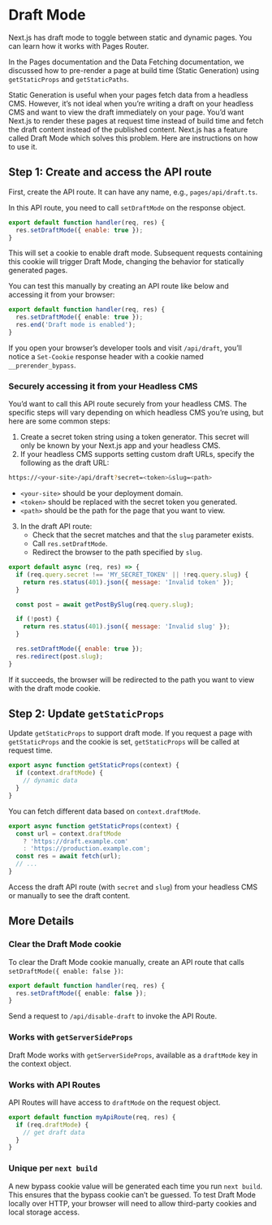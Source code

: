 # Draft Mode

Next.js has draft mode to toggle between static and dynamic pages. You can learn how it works with Pages Router.

In the Pages documentation and the Data Fetching documentation, we discussed how to pre-render a page at build time (Static Generation) using `getStaticProps` and `getStaticPaths`.

Static Generation is useful when your pages fetch data from a headless CMS. However, it’s not ideal when you’re writing a draft on your headless CMS and want to view the draft immediately on your page. You’d want Next.js to render these pages at request time instead of build time and fetch the draft content instead of the published content. Next.js has a feature called Draft Mode which solves this problem. Here are instructions on how to use it.

## Step 1: Create and access the API route

First, create the API route. It can have any name, e.g., `pages/api/draft.ts`.

In this API route, you need to call `setDraftMode` on the response object.

```js
export default function handler(req, res) {
  res.setDraftMode({ enable: true });
}
```

This will set a cookie to enable draft mode. Subsequent requests containing this cookie will trigger Draft Mode, changing the behavior for statically generated pages.

You can test this manually by creating an API route like below and accessing it from your browser:

```ts filename="pages/api/draft.ts"
export default function handler(req, res) {
  res.setDraftMode({ enable: true });
  res.end('Draft mode is enabled');
}
```

If you open your browser’s developer tools and visit `/api/draft`, you’ll notice a `Set-Cookie` response header with a cookie named `__prerender_bypass`.

### Securely accessing it from your Headless CMS

You’d want to call this API route securely from your headless CMS. The specific steps will vary depending on which headless CMS you’re using, but here are some common steps:

1. Create a secret token string using a token generator. This secret will only be known by your Next.js app and your headless CMS.
2. If your headless CMS supports setting custom draft URLs, specify the following as the draft URL:

```bash filename="Terminal"
https://<your-site>/api/draft?secret=<token>&slug=<path>
```

- `<your-site>` should be your deployment domain.
- `<token>` should be replaced with the secret token you generated.
- `<path>` should be the path for the page that you want to view.

3. In the draft API route:
   - Check that the secret matches and that the `slug` parameter exists.
   - Call `res.setDraftMode`.
   - Redirect the browser to the path specified by `slug`.

```js
export default async (req, res) => {
  if (req.query.secret !== 'MY_SECRET_TOKEN' || !req.query.slug) {
    return res.status(401).json({ message: 'Invalid token' });
  }

  const post = await getPostBySlug(req.query.slug);

  if (!post) {
    return res.status(401).json({ message: 'Invalid slug' });
  }

  res.setDraftMode({ enable: true });
  res.redirect(post.slug);
}
```

If it succeeds, the browser will be redirected to the path you want to view with the draft mode cookie.

## Step 2: Update `getStaticProps`

Update `getStaticProps` to support draft mode. If you request a page with `getStaticProps` and the cookie is set, `getStaticProps` will be called at request time.

```js
export async function getStaticProps(context) {
  if (context.draftMode) {
    // dynamic data
  }
}
```

You can fetch different data based on `context.draftMode`.

```js
export async function getStaticProps(context) {
  const url = context.draftMode
    ? 'https://draft.example.com'
    : 'https://production.example.com';
  const res = await fetch(url);
  // ...
}
```

Access the draft API route (with `secret` and `slug`) from your headless CMS or manually to see the draft content.

## More Details

### Clear the Draft Mode cookie

To clear the Draft Mode cookie manually, create an API route that calls `setDraftMode({ enable: false })`:

```ts filename="pages/api/disable-draft.ts"
export default function handler(req, res) {
  res.setDraftMode({ enable: false });
}
```

Send a request to `/api/disable-draft` to invoke the API Route.

### Works with `getServerSideProps`

Draft Mode works with `getServerSideProps`, available as a `draftMode` key in the context object.

### Works with API Routes

API Routes will have access to `draftMode` on the request object.

```js
export default function myApiRoute(req, res) {
  if (req.draftMode) {
    // get draft data
  }
}
```

### Unique per `next build`

A new bypass cookie value will be generated each time you run `next build`. This ensures that the bypass cookie can’t be guessed. To test Draft Mode locally over HTTP, your browser will need to allow third-party cookies and local storage access.